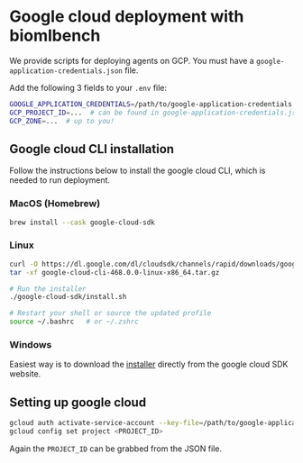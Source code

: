 # Google cloud deployment with biomlbench

We provide scripts for deploying agents on GCP. You must have a `google-application-credentials.json` file.

Add the following 3 fields to your `.env` file:

```bash
GOOGLE_APPLICATION_CREDENTIALS=/path/to/google-application-credentials.json
GCP_PROJECT_ID=...  # can be found in google-application-credentials.json
GCP_ZONE=...  # up to you!
```

## Google cloud CLI installation

Follow the instructions below to install the google cloud CLI, which is needed to run deployment.

### MacOS (Homebrew)

```bash
brew install --cask google-cloud-sdk
```

### Linux

```bash
curl -O https://dl.google.com/dl/cloudsdk/channels/rapid/downloads/google-cloud-cli-468.0.0-linux-x86_64.tar.gz
tar -xf google-cloud-cli-468.0.0-linux-x86_64.tar.gz

# Run the installer
./google-cloud-sdk/install.sh

# Restart your shell or source the updated profile
source ~/.bashrc   # or ~/.zshrc
```

### Windows

Easiest way is to download the [installer](https://cloud.google.com/sdk/docs/install#windows) directly from the google cloud SDK website.

## Setting up google cloud

```bash
gcloud auth activate-service-account --key-file=/path/to/google-application-credentials.json
gcloud config set project <PROJECT_ID>
```

Again the `PROJECT_ID` can be grabbed from the JSON file.
